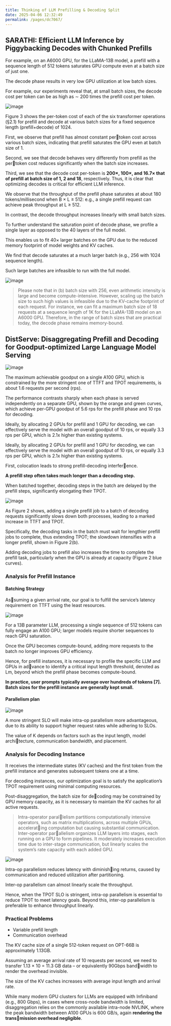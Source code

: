 ```yaml
---
title: Thinking of LLM Prefilling & Decoding Split
date: 2025-04-06 12:32:49
permalink: /pages/dc7067/
---
```



## SARATHI: Efficient LLM Inference by Piggybacking Decodes with Chunked Prefills
For example, on an A6000 GPU, for the LLaMA-13B model, a prefill with a sequence length of 512 tokens saturates GPU compute even at a batch size of just one.

The decode phase results in very low GPU utilization at low batch sizes.

For example, our experiments reveal that, at small batch sizes, the decode cost per token can be as high as ∼ 200 times the prefill cost per token.

![image](https://github.com/user-attachments/assets/36abc78b-ee57-46d1-9fb1-f35a51494583)


Figure 3 shows the per-token cost of each of the six transformer operations (§2.1) for prefill and decode at various batch sizes for a fixed sequence length (prefill+decode) of 1024.

First, we observe that prefill has almost constant pertoken cost across various batch sizes, indicating that prefill saturates the GPU even at batch size of 1.

Second, we see that decode behaves very differently from prefill as the pertoken cost reduces significantly when the batch size increases.

Third, we see that the decode cost per-token is **200×, 100×, and 16.7× that of prefill at batch size of 1, 2 and 18**, respectively. Thus, it is clear that optimizing decodes is critical for
efficient LLM inference.

We observe that the throughput of the prefill phase saturates at about 180 tokens/millisecond when B × L ≥ 512: e.g., a
single prefill request can achieve peak throughput at L ≥ 512.

In contrast, the decode throughput increases linearly with small batch sizes.

To further understand the saturation point of decode phase, we profile a single layer as opposed to the 40 layers of the full model.

This enables us to fit 40× larger batches on the GPU due to the reduced memory footprint of model weights and KV caches.

We find that decode saturates at a much larger batch (e.g., 256 with 1024 sequence length).

Such large batches are infeasible to run with the full model.

![image](https://github.com/user-attachments/assets/74f86857-3bad-4d18-88af-e13d686b1137)

> Please note that in (b) batch size with 256, even arithmetic intensity is large and become compute-intensive. However, scaling up the batch size to such high values is infeasible due to the KV-cache footprint of each request. For instance, we can fit a maximum batch size of 18 requests at a sequence length of 1K for the LLaMA-13B model on an A6000 GPU. Therefore, in the range of batch sizes that are practical today, the decode phase remains memory-bound.

## DistServe: Disaggregating Prefill and Decoding for Goodput-optimized Large Language Model Serving

![image](https://github.com/user-attachments/assets/860b33d2-d07f-4cc7-9a9c-09c5dbacb889)

The maximum achievable goodput on a single A100 GPU, which is constrained by the more stringent one of TTFT and TPOT requirements, is about 1.6 requests per second (rps).

The performance contrasts sharply when each phase is served independently on a separate GPU, shown by the orange and green curves, which achieve per-GPU goodput of 5.6 rps for the prefill phase and 10 rps for decoding.

Ideally, by allocating 2 GPUs for prefill and 1 GPU for decoding, we can effectively serve the model with an overall goodput
of 10 rps, or equally 3.3 rps per GPU, which is 2.1x higher than existing systems.

Ideally, by allocating 2 GPUs for prefill and 1 GPU for decoding, we can effectively serve the model with an overall goodput
of 10 rps, or equally 3.3 rps per GPU, which is 2.1x higher than existing systems.

First, colocation leads to strong prefill-decoding interference.

**A prefill step often takes much longer than a decoding step.**

When batched together, decoding steps in the batch are delayed by the prefill steps, significantly elongating their TPOT.

![image](https://github.com/user-attachments/assets/c0dabf55-49ae-48de-81a3-015756710bbd)

As Figure 2 shows, adding a single prefill job to a batch of decoding requests significantly slows down both processes, leading to a marked increase in TTFT and TPOT.

Specifically, the decoding tasks in the batch must wait for lengthier prefill jobs to complete, thus extending TPOT; the slowdown intensifies with a longer prefill, shown in Figure 2(b).

Adding decoding jobs to prefill also increases the time to complete the prefill task, particularly when the GPU is already at capacity (Figure 2 blue curves).


### Analysis for Prefill Instance

#### Batching Strategy
Assuming a given arrival rate, our goal is to fulfill the service’s latency requirement on TTFT using the least resources. 

![image](https://github.com/user-attachments/assets/9988fe53-8108-47e3-855b-74eeab999c14)

For a 13B parameter LLM, processing a single sequence of 512 tokens can fully engage an A100 GPU; larger models require
shorter sequences to reach GPU saturation.

Once the GPU becomes compute-bound, adding more requests to the batch no longer improves GPU efficiency.

Hence, for prefill instances, it is necessary to profile the specific LLM and GPUs in advance to identify a critical input length threshold, denoted as Lm, beyond which the prefill phase becomes compute-bound.

**In practice, user prompts typically average over hundreds of tokens [7]. Batch sizes for the prefill instance are generally kept small.**

#### Parallelism plan

![image](https://github.com/user-attachments/assets/bfbb2743-f67e-4d77-bc91-0272dce038d8)

A more stringent SLO will make intra-op parallelism more advantageous, due to its ability to support higher request rates while adhering to SLOs.

The value of K depends on factors such as the input length, model architecture, communication bandwidth, and placement.

### Analysis for Decoding Instance

It receives the intermediate states (KV caches) and the first token from the prefill instance and generates subsequent tokens one at a time.

For decoding instances, our optimization goal is to satisfy the application’s TPOT requirement using minimal computing resources.

Post-disaggregation, the batch size for decoding may be constrained by GPU memory capacity, as it is necessary to maintain the KV caches for all active requests.

> Intra-operator parallelism partitions computationally intensive operators, such as matrix multiplications, across multiple GPUs, accelerating computation but causing substantial communication.
> Inter-operator parallelism organizes LLM layers into stages, each running on a GPU to form pipelines. It moderately increases execution time due to inter-stage communication, but linearly scales the system’s rate capacity with each added GPU.

![image](https://github.com/user-attachments/assets/a1da67f1-d51d-47c3-99b0-49bdd09d1d4d)

Intra-op parallelism reduces latency with diminishing returns, caused by communication and reduced utilization
after partitioning.

Inter-op parallelism can almost linearly scale the throughput.

Hence, when the TPOT SLO is stringent, intra-op parallelism is essential to reduce TPOT to meet latency goals. Beyond this, inter-op parallelism is preferable to enhance throughput linearly.

### Practical Problems

- Variable prefill length
- Communication overhead

The KV cache size of a single 512-token request on OPT-66B is approximately 1.13GB.

Assuming an average arrival rate of 10 requests per second, we need to transfer 1.13 × 10 = 11.3 GB data – or equivalently 90Gbps bandwidth to render the overhead invisible.

The size of the KV caches increases with average input length and arrival rate.

While many modern GPU clusters for LLMs are equipped with Infiniband (e.g., 800 Gbps), in cases where cross-node bandwidth is limited, disaggregation relies on the commonly available intra-node NVLINK, where the peak bandwidth between A100 GPUs is 600 GB/s, again **rendering the transmission overhead negligible**.

